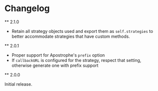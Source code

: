 # Changelog

** 2.1.0

* Retain all strategy objects used and export them as `self.strategies` to better accommodate strategies that have custom methods.

** 2.0.1

* Proper support for Apostrophe's `prefix` option
* If `callbackURL` is configured for the strategy, respect that setting, otherwise generate one with prefix support

** 2.0.0

Initial release.

